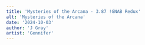 ```yaml
---
title: 'Mysteries of the Arcana - 3.87 !GNAB Redux'
alt: 'Mysteries of the Arcana'
date: '2024-10-03'
author: 'J Gray'
artist: 'Gennifer'
---
```

